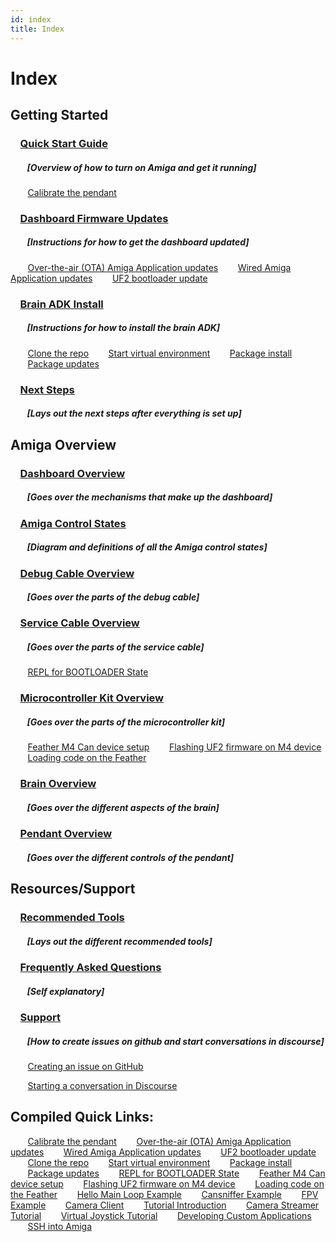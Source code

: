 ```yaml
---
id: index
title: Index
---
```


# Index

## Getting Started
### &nbsp;&nbsp;&nbsp;&nbsp;[Quick Start Guide](/docs/amiga_quick_start/amiga-quick-start.md)
##### &nbsp;&nbsp;&nbsp;&nbsp;&nbsp;&nbsp;&nbsp;&nbsp;[Overview of how to turn on Amiga and get it running]
&nbsp;&nbsp;&nbsp;&nbsp;&nbsp;&nbsp;&nbsp;[Calibrate the pendant](/docs/amiga_quick_start/amiga-quick-start.md#calibrate-the-pendant)
### &nbsp;&nbsp;&nbsp;&nbsp;[Dashboard Firmware Updates](/docs/dashboard/fw_updates.md)
##### &nbsp;&nbsp;&nbsp;&nbsp;&nbsp;&nbsp;&nbsp;&nbsp;[Instructions for how to get the dashboard updated]
&nbsp;&nbsp;&nbsp;&nbsp;&nbsp;&nbsp;&nbsp;[Over-the-air (OTA) Amiga Application updates](/docs/dashboard/fw_updates.md#over-the-air-ota-amiga-application-updates)
&nbsp;&nbsp;&nbsp;&nbsp;&nbsp;&nbsp;&nbsp;[Wired Amiga Application updates](/docs/dashboard/fw_updates.md#wired-amiga-application-updates)
&nbsp;&nbsp;&nbsp;&nbsp;&nbsp;&nbsp;&nbsp;[UF2 bootloader update](/docs/dashboard/fw_updates.md#uf2-bootloader-update)
### &nbsp;&nbsp;&nbsp;&nbsp;[Brain ADK Install](/docs/brain/brain-install.md)
##### &nbsp;&nbsp;&nbsp;&nbsp;&nbsp;&nbsp;&nbsp;&nbsp;[Instructions for how to install the brain ADK]
&nbsp;&nbsp;&nbsp;&nbsp;&nbsp;&nbsp;&nbsp;[Clone the repo](/docs/brain/brain-install.md#clone-the-repo)
&nbsp;&nbsp;&nbsp;&nbsp;&nbsp;&nbsp;&nbsp;[Start virtual environment](/docs/brain/brain-install.md#optional-set-up-virtual-environment)
&nbsp;&nbsp;&nbsp;&nbsp;&nbsp;&nbsp;&nbsp;[Package install](/docs/brain/brain-install.md#package-install)
&nbsp;&nbsp;&nbsp;&nbsp;&nbsp;&nbsp;&nbsp;[Package updates](/docs/brain/brain-install.md#package-updates)
### &nbsp;&nbsp;&nbsp;&nbsp;[Next Steps](/docs/brain/brain-next-steps.md)
##### &nbsp;&nbsp;&nbsp;&nbsp;&nbsp;&nbsp;&nbsp;&nbsp;[Lays out the next steps after everything is set up]


## Amiga Overview
### &nbsp;&nbsp;&nbsp;&nbsp;[Dashboard Overview](/docs/dashboard/README.md)
##### &nbsp;&nbsp;&nbsp;&nbsp;&nbsp;&nbsp;&nbsp;&nbsp;[Goes over the mechanisms that make up the dashboard]
### &nbsp;&nbsp;&nbsp;&nbsp;[Amiga Control States](/docs/dashboard/control_states.mdx)
##### &nbsp;&nbsp;&nbsp;&nbsp;&nbsp;&nbsp;&nbsp;&nbsp;[Diagram and definitions of all the Amiga control states]
### &nbsp;&nbsp;&nbsp;&nbsp;[Debug Cable Overview](/docs/debug_cable/README.md)
##### &nbsp;&nbsp;&nbsp;&nbsp;&nbsp;&nbsp;&nbsp;&nbsp;[Goes over the parts of the debug cable]
### &nbsp;&nbsp;&nbsp;&nbsp;[Service Cable Overview](/docs/debug_cable/service_cable.md)
##### &nbsp;&nbsp;&nbsp;&nbsp;&nbsp;&nbsp;&nbsp;&nbsp;[Goes over the parts of the service cable]
&nbsp;&nbsp;&nbsp;&nbsp;&nbsp;&nbsp;&nbsp;[REPL for BOOTLOADER State](/docs/debug_cable/service_cable.md#repl-for-bootloader-state)
### &nbsp;&nbsp;&nbsp;&nbsp;[Microcontroller Kit Overview](/docs/mcu_kit/README.mdx)
##### &nbsp;&nbsp;&nbsp;&nbsp;&nbsp;&nbsp;&nbsp;&nbsp;[Goes over the parts of the microcontroller kit]
&nbsp;&nbsp;&nbsp;&nbsp;&nbsp;&nbsp;&nbsp;[Feather M4 Can device setup](/docs/mcu_kit/README.mdx#feather-m4-can-device-setup)
&nbsp;&nbsp;&nbsp;&nbsp;&nbsp;&nbsp;&nbsp;[Flashing UF2 firmware on M4 device](/docs/mcu_kit/README.mdx#flashing-the-uf2-firmware-on-the-m4-device)
&nbsp;&nbsp;&nbsp;&nbsp;&nbsp;&nbsp;&nbsp;[Loading code on the Feather](/docs/mcu_kit/README.mdx#loading-code-on-the-feather)
### &nbsp;&nbsp;&nbsp;&nbsp;[Brain Overview](/docs/brain/README.md)
##### &nbsp;&nbsp;&nbsp;&nbsp;&nbsp;&nbsp;&nbsp;&nbsp;[Goes over the different aspects of the brain]
### &nbsp;&nbsp;&nbsp;&nbsp;[Pendant Overview](/docs/pendant/pendant.md)
##### &nbsp;&nbsp;&nbsp;&nbsp;&nbsp;&nbsp;&nbsp;&nbsp;[Goes over the different controls of the pendant]

## Resources/Support
### &nbsp;&nbsp;&nbsp;&nbsp;[Recommended Tools](/docs/hardware-tools/recommended_tools.md)
##### &nbsp;&nbsp;&nbsp;&nbsp;&nbsp;&nbsp;&nbsp;&nbsp;[Lays out the different recommended tools]
### &nbsp;&nbsp;&nbsp;&nbsp;[Frequently Asked Questions](/docs/reference/faq.md)
##### &nbsp;&nbsp;&nbsp;&nbsp;&nbsp;&nbsp;&nbsp;&nbsp;[Self explanatory]
### &nbsp;&nbsp;&nbsp;&nbsp;[Support](/docs/support/support.md)
##### &nbsp;&nbsp;&nbsp;&nbsp;&nbsp;&nbsp;&nbsp;&nbsp;[How to create issues on github and start conversations in discourse]
&nbsp;&nbsp;&nbsp;&nbsp;&nbsp;&nbsp;&nbsp;[Creating an issue on GitHub](/docs/support/support.md#how-to-create-an-issue)

&nbsp;&nbsp;&nbsp;&nbsp;&nbsp;&nbsp;&nbsp;[Starting a conversation in Discourse](/docs/support/support.md#how-to-start-a-conversation-in-discourse)

## Compiled Quick Links:
&nbsp;&nbsp;&nbsp;&nbsp;&nbsp;&nbsp;&nbsp;[Calibrate the pendant](/docs/amiga_quick_start/amiga-quick-start.md#calibrate-the-pendant)
&nbsp;&nbsp;&nbsp;&nbsp;&nbsp;&nbsp;&nbsp;[Over-the-air (OTA) Amiga Application updates](/docs/dashboard/fw_updates.md#over-the-air-ota-amiga-application-updates)
&nbsp;&nbsp;&nbsp;&nbsp;&nbsp;&nbsp;&nbsp;[Wired Amiga Application updates](/docs/dashboard/fw_updates.md#wired-amiga-application-updates)
&nbsp;&nbsp;&nbsp;&nbsp;&nbsp;&nbsp;&nbsp;[UF2 bootloader update](/docs/dashboard/fw_updates.md#uf2-bootloader-update)
&nbsp;&nbsp;&nbsp;&nbsp;&nbsp;&nbsp;&nbsp;[Clone the repo](/docs/brain/brain-install.md#clone-the-repo)
&nbsp;&nbsp;&nbsp;&nbsp;&nbsp;&nbsp;&nbsp;[Start virtual environment](/docs/brain/brain-install.md#optional-set-up-virtual-environment)
&nbsp;&nbsp;&nbsp;&nbsp;&nbsp;&nbsp;&nbsp;[Package install](/docs/brain/brain-install.md#package-install)
&nbsp;&nbsp;&nbsp;&nbsp;&nbsp;&nbsp;&nbsp;[Package updates](/docs/brain/brain-install.md#package-updates)
&nbsp;&nbsp;&nbsp;&nbsp;&nbsp;&nbsp;&nbsp;[REPL for BOOTLOADER State](/docs/debug_cable/service_cable.md#repl-for-bootloader-state)
&nbsp;&nbsp;&nbsp;&nbsp;&nbsp;&nbsp;&nbsp;[Feather M4 Can device setup](/docs/mcu_kit/README.mdx#feather-m4-can-device-setup)
&nbsp;&nbsp;&nbsp;&nbsp;&nbsp;&nbsp;&nbsp;[Flashing UF2 firmware on M4 device](/docs/mcu_kit/README.mdx#flashing-the-uf2-firmware-on-the-m4-device)
&nbsp;&nbsp;&nbsp;&nbsp;&nbsp;&nbsp;&nbsp;[Loading code on the Feather](/docs/mcu_kit/README.mdx#loading-code-on-the-feather)
&nbsp;&nbsp;&nbsp;&nbsp;&nbsp;&nbsp;&nbsp;[Hello Main Loop Example](/docs/examples/hello_main_loop/README.md)
&nbsp;&nbsp;&nbsp;&nbsp;&nbsp;&nbsp;&nbsp;[Cansniffer Example](/docs/examples/cansniffer/README.md)
&nbsp;&nbsp;&nbsp;&nbsp;&nbsp;&nbsp;&nbsp;[FPV Example](/docs/examples/FPV/README.mdx)
&nbsp;&nbsp;&nbsp;&nbsp;&nbsp;&nbsp;&nbsp;[Camera Client](/docs/examples/camera_client/README.md)
&nbsp;&nbsp;&nbsp;&nbsp;&nbsp;&nbsp;&nbsp;[Tutorial Introduction](/docs/tutorials/introduction/00_tutorial_intro.md)
&nbsp;&nbsp;&nbsp;&nbsp;&nbsp;&nbsp;&nbsp;[Camera Streamer Tutorial](/docs/tutorials/camera_streamer/00_intro.md)
&nbsp;&nbsp;&nbsp;&nbsp;&nbsp;&nbsp;&nbsp;[Virtual Joystick Tutorial](/docs/tutorials/virtual_joystick/00_overview.md)
&nbsp;&nbsp;&nbsp;&nbsp;&nbsp;&nbsp;&nbsp;[Developing Custom Applications](/docs/brain/custom-applications.mdx)
&nbsp;&nbsp;&nbsp;&nbsp;&nbsp;&nbsp;&nbsp;[SSH into Amiga](/docs/brain/custom-applications.mdx#initial-configuration)
